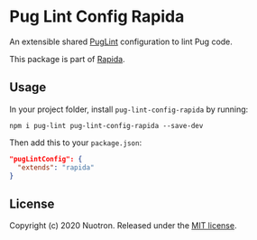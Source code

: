 # Pug Lint Config Rapida

An extensible shared [PugLint](https://github.com/pugjs/pug-lint) configuration to lint Pug code.

This package is part of [Rapida](https://github.com/nuotron/rapida).

## Usage
In your project folder, install `pug-lint-config-rapida` by running:
```
npm i pug-lint pug-lint-config-rapida --save-dev
```

Then add this to your `package.json`:
```json
"pugLintConfig": {
  "extends": "rapida"
}
```

## License
Copyright (c) 2020 Nuotron.
Released under the [MIT license](https://github.com/github/choosealicense.com/blob/gh-pages/LICENSE.md).
